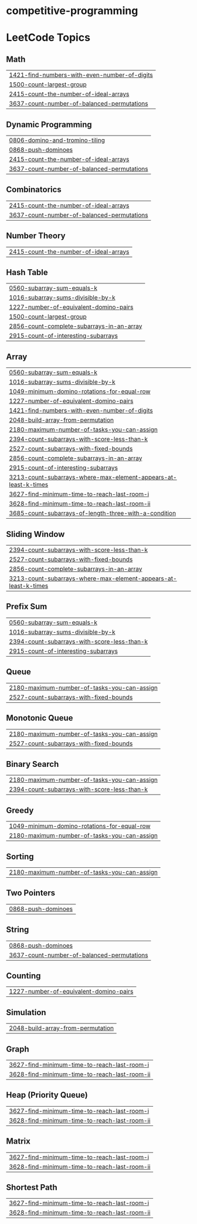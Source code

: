 # competitive-programming
<!---LeetCode Topics Start-->
# LeetCode Topics
## Math
|  |
| ------- |
| [1421-find-numbers-with-even-number-of-digits](https://github.com/KalebAsratemedhin/competitive-programming/tree/master/1421-find-numbers-with-even-number-of-digits) |
| [1500-count-largest-group](https://github.com/KalebAsratemedhin/competitive-programming/tree/master/1500-count-largest-group) |
| [2415-count-the-number-of-ideal-arrays](https://github.com/KalebAsratemedhin/competitive-programming/tree/master/2415-count-the-number-of-ideal-arrays) |
| [3637-count-number-of-balanced-permutations](https://github.com/KalebAsratemedhin/competitive-programming/tree/master/3637-count-number-of-balanced-permutations) |
## Dynamic Programming
|  |
| ------- |
| [0806-domino-and-tromino-tiling](https://github.com/KalebAsratemedhin/competitive-programming/tree/master/0806-domino-and-tromino-tiling) |
| [0868-push-dominoes](https://github.com/KalebAsratemedhin/competitive-programming/tree/master/0868-push-dominoes) |
| [2415-count-the-number-of-ideal-arrays](https://github.com/KalebAsratemedhin/competitive-programming/tree/master/2415-count-the-number-of-ideal-arrays) |
| [3637-count-number-of-balanced-permutations](https://github.com/KalebAsratemedhin/competitive-programming/tree/master/3637-count-number-of-balanced-permutations) |
## Combinatorics
|  |
| ------- |
| [2415-count-the-number-of-ideal-arrays](https://github.com/KalebAsratemedhin/competitive-programming/tree/master/2415-count-the-number-of-ideal-arrays) |
| [3637-count-number-of-balanced-permutations](https://github.com/KalebAsratemedhin/competitive-programming/tree/master/3637-count-number-of-balanced-permutations) |
## Number Theory
|  |
| ------- |
| [2415-count-the-number-of-ideal-arrays](https://github.com/KalebAsratemedhin/competitive-programming/tree/master/2415-count-the-number-of-ideal-arrays) |
## Hash Table
|  |
| ------- |
| [0560-subarray-sum-equals-k](https://github.com/KalebAsratemedhin/competitive-programming/tree/master/0560-subarray-sum-equals-k) |
| [1016-subarray-sums-divisible-by-k](https://github.com/KalebAsratemedhin/competitive-programming/tree/master/1016-subarray-sums-divisible-by-k) |
| [1227-number-of-equivalent-domino-pairs](https://github.com/KalebAsratemedhin/competitive-programming/tree/master/1227-number-of-equivalent-domino-pairs) |
| [1500-count-largest-group](https://github.com/KalebAsratemedhin/competitive-programming/tree/master/1500-count-largest-group) |
| [2856-count-complete-subarrays-in-an-array](https://github.com/KalebAsratemedhin/competitive-programming/tree/master/2856-count-complete-subarrays-in-an-array) |
| [2915-count-of-interesting-subarrays](https://github.com/KalebAsratemedhin/competitive-programming/tree/master/2915-count-of-interesting-subarrays) |
## Array
|  |
| ------- |
| [0560-subarray-sum-equals-k](https://github.com/KalebAsratemedhin/competitive-programming/tree/master/0560-subarray-sum-equals-k) |
| [1016-subarray-sums-divisible-by-k](https://github.com/KalebAsratemedhin/competitive-programming/tree/master/1016-subarray-sums-divisible-by-k) |
| [1049-minimum-domino-rotations-for-equal-row](https://github.com/KalebAsratemedhin/competitive-programming/tree/master/1049-minimum-domino-rotations-for-equal-row) |
| [1227-number-of-equivalent-domino-pairs](https://github.com/KalebAsratemedhin/competitive-programming/tree/master/1227-number-of-equivalent-domino-pairs) |
| [1421-find-numbers-with-even-number-of-digits](https://github.com/KalebAsratemedhin/competitive-programming/tree/master/1421-find-numbers-with-even-number-of-digits) |
| [2048-build-array-from-permutation](https://github.com/KalebAsratemedhin/competitive-programming/tree/master/2048-build-array-from-permutation) |
| [2180-maximum-number-of-tasks-you-can-assign](https://github.com/KalebAsratemedhin/competitive-programming/tree/master/2180-maximum-number-of-tasks-you-can-assign) |
| [2394-count-subarrays-with-score-less-than-k](https://github.com/KalebAsratemedhin/competitive-programming/tree/master/2394-count-subarrays-with-score-less-than-k) |
| [2527-count-subarrays-with-fixed-bounds](https://github.com/KalebAsratemedhin/competitive-programming/tree/master/2527-count-subarrays-with-fixed-bounds) |
| [2856-count-complete-subarrays-in-an-array](https://github.com/KalebAsratemedhin/competitive-programming/tree/master/2856-count-complete-subarrays-in-an-array) |
| [2915-count-of-interesting-subarrays](https://github.com/KalebAsratemedhin/competitive-programming/tree/master/2915-count-of-interesting-subarrays) |
| [3213-count-subarrays-where-max-element-appears-at-least-k-times](https://github.com/KalebAsratemedhin/competitive-programming/tree/master/3213-count-subarrays-where-max-element-appears-at-least-k-times) |
| [3627-find-minimum-time-to-reach-last-room-i](https://github.com/KalebAsratemedhin/competitive-programming/tree/master/3627-find-minimum-time-to-reach-last-room-i) |
| [3628-find-minimum-time-to-reach-last-room-ii](https://github.com/KalebAsratemedhin/competitive-programming/tree/master/3628-find-minimum-time-to-reach-last-room-ii) |
| [3685-count-subarrays-of-length-three-with-a-condition](https://github.com/KalebAsratemedhin/competitive-programming/tree/master/3685-count-subarrays-of-length-three-with-a-condition) |
## Sliding Window
|  |
| ------- |
| [2394-count-subarrays-with-score-less-than-k](https://github.com/KalebAsratemedhin/competitive-programming/tree/master/2394-count-subarrays-with-score-less-than-k) |
| [2527-count-subarrays-with-fixed-bounds](https://github.com/KalebAsratemedhin/competitive-programming/tree/master/2527-count-subarrays-with-fixed-bounds) |
| [2856-count-complete-subarrays-in-an-array](https://github.com/KalebAsratemedhin/competitive-programming/tree/master/2856-count-complete-subarrays-in-an-array) |
| [3213-count-subarrays-where-max-element-appears-at-least-k-times](https://github.com/KalebAsratemedhin/competitive-programming/tree/master/3213-count-subarrays-where-max-element-appears-at-least-k-times) |
## Prefix Sum
|  |
| ------- |
| [0560-subarray-sum-equals-k](https://github.com/KalebAsratemedhin/competitive-programming/tree/master/0560-subarray-sum-equals-k) |
| [1016-subarray-sums-divisible-by-k](https://github.com/KalebAsratemedhin/competitive-programming/tree/master/1016-subarray-sums-divisible-by-k) |
| [2394-count-subarrays-with-score-less-than-k](https://github.com/KalebAsratemedhin/competitive-programming/tree/master/2394-count-subarrays-with-score-less-than-k) |
| [2915-count-of-interesting-subarrays](https://github.com/KalebAsratemedhin/competitive-programming/tree/master/2915-count-of-interesting-subarrays) |
## Queue
|  |
| ------- |
| [2180-maximum-number-of-tasks-you-can-assign](https://github.com/KalebAsratemedhin/competitive-programming/tree/master/2180-maximum-number-of-tasks-you-can-assign) |
| [2527-count-subarrays-with-fixed-bounds](https://github.com/KalebAsratemedhin/competitive-programming/tree/master/2527-count-subarrays-with-fixed-bounds) |
## Monotonic Queue
|  |
| ------- |
| [2180-maximum-number-of-tasks-you-can-assign](https://github.com/KalebAsratemedhin/competitive-programming/tree/master/2180-maximum-number-of-tasks-you-can-assign) |
| [2527-count-subarrays-with-fixed-bounds](https://github.com/KalebAsratemedhin/competitive-programming/tree/master/2527-count-subarrays-with-fixed-bounds) |
## Binary Search
|  |
| ------- |
| [2180-maximum-number-of-tasks-you-can-assign](https://github.com/KalebAsratemedhin/competitive-programming/tree/master/2180-maximum-number-of-tasks-you-can-assign) |
| [2394-count-subarrays-with-score-less-than-k](https://github.com/KalebAsratemedhin/competitive-programming/tree/master/2394-count-subarrays-with-score-less-than-k) |
## Greedy
|  |
| ------- |
| [1049-minimum-domino-rotations-for-equal-row](https://github.com/KalebAsratemedhin/competitive-programming/tree/master/1049-minimum-domino-rotations-for-equal-row) |
| [2180-maximum-number-of-tasks-you-can-assign](https://github.com/KalebAsratemedhin/competitive-programming/tree/master/2180-maximum-number-of-tasks-you-can-assign) |
## Sorting
|  |
| ------- |
| [2180-maximum-number-of-tasks-you-can-assign](https://github.com/KalebAsratemedhin/competitive-programming/tree/master/2180-maximum-number-of-tasks-you-can-assign) |
## Two Pointers
|  |
| ------- |
| [0868-push-dominoes](https://github.com/KalebAsratemedhin/competitive-programming/tree/master/0868-push-dominoes) |
## String
|  |
| ------- |
| [0868-push-dominoes](https://github.com/KalebAsratemedhin/competitive-programming/tree/master/0868-push-dominoes) |
| [3637-count-number-of-balanced-permutations](https://github.com/KalebAsratemedhin/competitive-programming/tree/master/3637-count-number-of-balanced-permutations) |
## Counting
|  |
| ------- |
| [1227-number-of-equivalent-domino-pairs](https://github.com/KalebAsratemedhin/competitive-programming/tree/master/1227-number-of-equivalent-domino-pairs) |
## Simulation
|  |
| ------- |
| [2048-build-array-from-permutation](https://github.com/KalebAsratemedhin/competitive-programming/tree/master/2048-build-array-from-permutation) |
## Graph
|  |
| ------- |
| [3627-find-minimum-time-to-reach-last-room-i](https://github.com/KalebAsratemedhin/competitive-programming/tree/master/3627-find-minimum-time-to-reach-last-room-i) |
| [3628-find-minimum-time-to-reach-last-room-ii](https://github.com/KalebAsratemedhin/competitive-programming/tree/master/3628-find-minimum-time-to-reach-last-room-ii) |
## Heap (Priority Queue)
|  |
| ------- |
| [3627-find-minimum-time-to-reach-last-room-i](https://github.com/KalebAsratemedhin/competitive-programming/tree/master/3627-find-minimum-time-to-reach-last-room-i) |
| [3628-find-minimum-time-to-reach-last-room-ii](https://github.com/KalebAsratemedhin/competitive-programming/tree/master/3628-find-minimum-time-to-reach-last-room-ii) |
## Matrix
|  |
| ------- |
| [3627-find-minimum-time-to-reach-last-room-i](https://github.com/KalebAsratemedhin/competitive-programming/tree/master/3627-find-minimum-time-to-reach-last-room-i) |
| [3628-find-minimum-time-to-reach-last-room-ii](https://github.com/KalebAsratemedhin/competitive-programming/tree/master/3628-find-minimum-time-to-reach-last-room-ii) |
## Shortest Path
|  |
| ------- |
| [3627-find-minimum-time-to-reach-last-room-i](https://github.com/KalebAsratemedhin/competitive-programming/tree/master/3627-find-minimum-time-to-reach-last-room-i) |
| [3628-find-minimum-time-to-reach-last-room-ii](https://github.com/KalebAsratemedhin/competitive-programming/tree/master/3628-find-minimum-time-to-reach-last-room-ii) |
<!---LeetCode Topics End-->